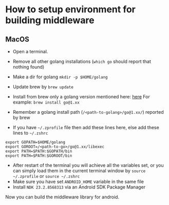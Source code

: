 # How to setup environment for building middleware
## MacOS

- Open a terminal.
- Remove all other golang installations (`which go` should report that nothing found)
- Make a dir for golang `mkdir -p $HOME/golang`
- Update brew by `brew update`
- Install from brew only a golang version mentioned here: [here](https://github.com/anyproto/anytype-heart#build-from-source)
For example: `brew install go@1.xx`
- Remember a golang install path (`/<path-to-golang>/go@1.xx/`) reported by brew 

- If you have `~/.zprofile` file then add these lines here, else add these lines to `~/.zshrc`

```
export GOPATH=$HOME/golang
export GOROOT=/<path-to-go>/go@1.xx/libexec 
export PATH=$PATH:$GOPATH/bin
export PATH=$PATH:$GOROOT/bin
```
- After restart of the terminal you will achieve all the variables set, 
or you can simply load them in the current terminal window by `source ~/.zprofile` or `source ~/.zshrc`
- Make sure you have set `ANDROID_HOME` variable in the same file
- Install `NDK 23.2.8568313` via an Android SDK Package Manager

Now you can build the middleware library for android.